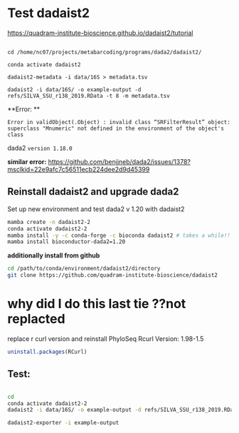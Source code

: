 # Test dadaist2

https://quadram-institute-bioscience.github.io/dadaist2/tutorial

```

cd /home/nc07/projects/metabarcoding/programs/dada2/dadaist2/

conda activate dadaist2

dadaist2-metadata -i data/16S > metadata.tsv

dadaist2 -i data/16S/ -o example-output -d refs/SILVA_SSU_r138_2019.RData -t 8 -m metadata.tsv

```



**Error: **

`Error in validObject(.Object) :
  invalid class “SRFilterResult” object: superclass "Mnumeric" not defined in the environment of the object's class`

dada2 `version 1.18.0`

**similar error:** https://github.com/benjjneb/dada2/issues/1378?msclkid=22e9afc7c56511ecb224dee2d9d45399


## Reinstall dadaist2 and upgrade dada2

Set up new environment and test dada2 v 1.20 with dadaist2

``` bash
mamba create -n dadaist2-2
conda activate dadaist2-2
mamba install -y -c conda-forge -c bioconda dadaist2 # takes a while!!
mamba install bioconductor-dada2=1.20
```

**additionally install from github**

``` bash
cd /path/to/conda/environment/dadaist2/directory
git clone https://github.com/quadram-institute-bioscience/dadaist2
```

# why did I do this last tie ??not replacted
replace r curl version and reinstall PhyloSeq
Rcurl Version: 1.98-1.5

``` R
uninstall.packages(RCurl)
```

## Test:

``` bash

cd
conda activate dadaist2-2
dadaist2 -i data/16S/ -o example-output -d refs/SILVA_SSU_r138_2019.RData -t 8 -m metadata.tsv

dadaist2-exporter -i example-output


```
